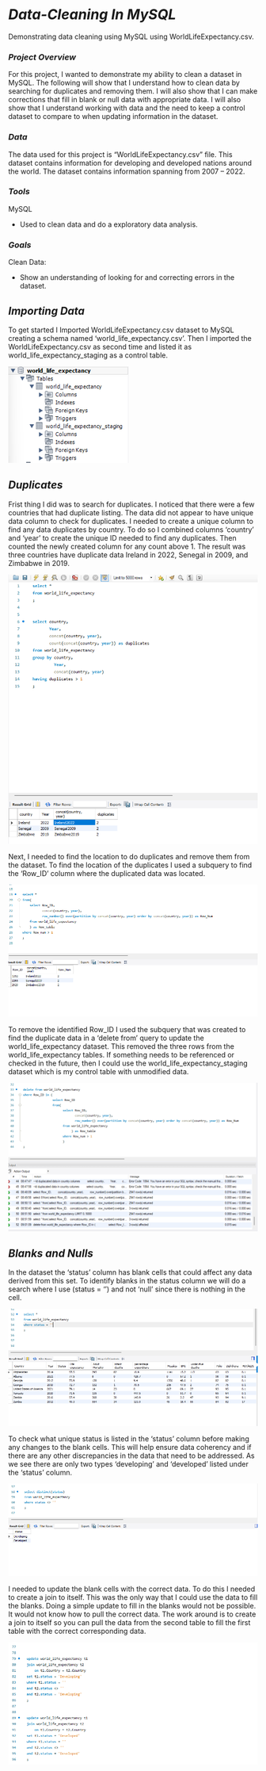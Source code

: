 # ***Data-Cleaning In MySQL***

Demonstrating data cleaning using MySQL using WorldLifeExpectancy.csv.


### ***Project Overview***

For this project, I wanted to demonstrate my ability to clean a dataset in MySQL. The following will show that I understand how to clean data by searching for duplicates and removing them. I will also show that I can make corrections that fill in blank or null data with appropriate data. I will also show that I understand working with data and the need to keep a control dataset to compare to when updating information in the dataset.


### ***Data***

The data used for this project is “WorldLifeExpectancy.csv” file. This dataset contains information for developing and developed nations around the world. The dataset contains information spanning from 2007 – 2022.


### ***Tools***

MySQL
  - Used to clean data and do a exploratory data analysis.


### ***Goals***

Clean Data:
  - Show an understanding of looking for and correcting errors in the dataset.



## ***Importing Data***

To get started I Imported WorldLifeExpectancy.csv dataset to MySQL creating a schema named ‘world_life_expectancy.csv’. Then I imported the WorldLifeExpectancy.csv as second time and listed it as world_life_expectancy_staging as a control table.

![alt text](Dataset1.0.png)



## ***Duplicates***

Frist thing I did was to search for duplicates. I noticed that there were a few countries that had duplicate listing. The data did not appear to have unique data column to check for duplicates. I needed to create a unique column to find any data duplicates by country. To do so I combined columns ‘country’ and ‘year’ to create the unique ID needed to find any duplicates. Then counted the newly created column for any count above 1. The result was three countries have duplicate data Ireland in 2022, Senegal in 2009, and Zimbabwe in 2019.

![alt text](dulpcated_data_cleaning1.0.png)


Next, I needed to find the location to do duplicates and remove them from the dataset. To find the location of the duplicates I used a subquery to find the ‘Row_ID’ column where the duplicated data was located.

![alt text](dulpcated_data_cleaning1.1.png)


To remove the identified Row_ID I used the subquery that was created to find the duplicate data in a ‘delete from’ query to update the world_life_expectancy dataset. This removed the three rows from the world_life_expectancy tables. If something needs to be referenced or checked in the future, then I could use the world_life_expectancy_staging dataset which is my control table with unmodified data.

![alt text](dulpcated_data_cleaning1.2.png)



## ***Blanks and Nulls***

In the dataset the ‘status’ column has blank cells that could affect any data derived from this set. To identify blanks in the status column we will do a search where I use (status = ‘’) and not ‘null’ since there is nothing in the cell.

![alt text](blanks_and_null_cleaning1.0.png)


To check what unique status is listed in the ‘status’ column before making any changes to the blank cells. This will help ensure data coherency and if there are any other discrepancies in the data that need to be addressed. As we see there are only two types ‘developing’ and ‘developed’ listed under the ‘status’ column.

![alt text](blanks_and_null_cleaning1.1.png)

I needed to update the blank cells with the correct data. To do this I needed to create a join to itself. This was the only way that I could use the data to fill the blanks. Doing a simple update to fill in the blanks would not be possible. It would not know how to pull the correct data. The work around is to create a join to itself so you can pull the data from the second table to fill the first table with the correct corresponding data.

![alt text](blanks_and_null_cleaning1.2.png)
